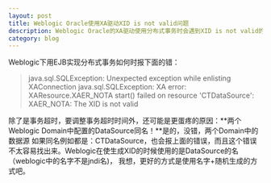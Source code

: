 ```yaml
---
layout: post
title: Weblogic Oracle使用XA驱动XID is not valid问题
description: Weblogic Oracle的XA驱动使用分布式事务时会遇到XID is not valid的情况，但这里的问题和以前的不太一样！
category: blog
---
```


Weblogic下用EJB实现分布式事务如何时报下面的错：

>java.sql.SQLException: Unexpected exception while enlisting XAConnection java.sql.SQLException: XA error: XAResource.XAER_NOTA start() failed
 on resource 'CTDataSource': XAER_NOTA: The XID is not valid

除了是事务超时，要调整事务超时时间外，还可能是更蛋疼的原因：**两个Weblogic Domain中配置的DataSource同名！**是的，没错，两个Domain中的数据源
如果同名例如都是：CTDataSource，也会报上面的错误，而且这个错误不太容易找出来。Weblogic在使生成XID的时候使用的是DataSource的名（weblogic中的名字不是jndi名)，
我想，更好的方式是使用名字+随机生成的方式吧。



